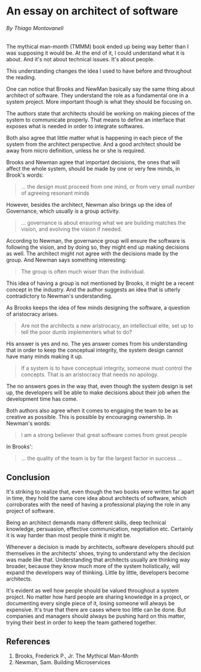 # An essay on architect of software

###### By Thiago Montovaneli

The mythical man-month (TMMM) book ended up being way better than I was supposing it would be. At the end of it, I could understand what it is about. And it's not about technical issues. It's about people.

This understanding changes the idea I used to have before and throughout the reading.

One can notice that Brooks and NewMan basically say the same thing about architect of software. They understand the role as a fundamental one in a system project. More important though is what they should be focusing on.

The authors state that architects should be working on making pieces of the system to communicate properly. That means to define an interface that exposes what is needed in order to integrate softwares.

Both also agree that little matter what is happening in each piece of the system from the architect perspective. And a good architect should be away from micro definition, unless he or she is required.

Brooks and Newman agree that important decisions, the ones that will affect the whole system, should be made by one or very few minds, in Brook's words: 

> ... the design must proceed from one mind, or from very small number of agreeing resonant minds 

However, besides the architect, Newman also brings up the idea of Governance, which usually is a group activity. 

> ... governance is about ensuring what we are building matches the vision, and evolving the vision if needed. 

According to Newman, the governance group will ensure the software is following the vision, and by doing so, they might end up making decisions as well. The architect might not agree with the decisions made by the group. And Newman says something interesting:

> The group is often much wiser than the individual.

This idea of having a group is not mentioned by Brooks, it might be a recent concept in the industry. And the author suggests an idea that is utterly contradictory to Newman's understanding.

As Brooks keeps the idea of few minds designing the software, a question of aristocracy arises. 

> Are not the architects a new aristrocacy, an intellectual elite, set up to tell the poor dumb implementers what to do?

His answer is yes and no. The yes answer comes from his understanding that in order to keep the conceptual integrity, the system design cannot have many minds making it up.

> If a system is to have conceptual integrity, someone must control the concepts. That is an aristocracy that needs no apology.

The no answers goes in the way that, even though the system design is set up, the developers will be able to make decisions about their job when the development time has come.

Both authors also agree when it comes to engaging the team to be as creative as possible. This is possible by encouraging ownership. In Newman's words:

> I am a strong believer that great software comes from great people

In Brooks':

> ... the quality of the team is by far the largest factor in success ...



## Conclusion

It's striking to realize that, even though the two books were written far apart in time, they hold the same core idea about architects of software, which corroborates with the need of having a professional playing the role in any project of software. 

Being an architect demands many different skills, deep technical knowledge, persuasion, effective communication, negotiation etc. Certainly it is way harder than most people think it might be.

Whenever a decision is made by architects, software developers should put themselves in the architects' shoes, trying to understand why the decision was made like that. Understanding that architects usually are thinking way broader, because they know much more of the system holistically, will expand the developers way of thinking. Little by little, developers become architects. 

It's evident as well how people should be valued throughout a system project. No matter how hard people are sharing knowledge in a project, or documenting every single piece of it, losing someone will always be expensive. It's true that there are cases where too little can be done. But companies and managers should always be pushing hard on this matter, trying their best in order to keep the team gathered together.



## References

1. Brooks, Frederick P., Jr. The Mythical Man-Month
2. Newman, Sam. Building Microservices